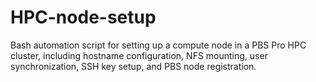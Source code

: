 # HPC-node-setup
Bash automation script for setting up a compute node in a PBS Pro HPC cluster, including hostname configuration, NFS mounting, user synchronization, SSH key setup, and PBS node registration.
